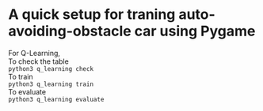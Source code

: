 # A quick setup for traning auto-avoiding-obstacle car using Pygame

For Q-Learning,  
To check the table  
```python3 q_learning check```  
To train  
```python3 q_learning train```  
To evaluate  
```python3 q_learning evaluate```
